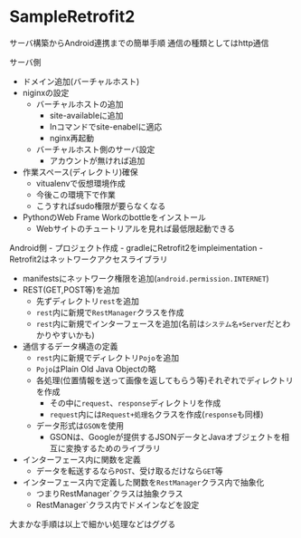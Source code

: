 # SampleRetrofit2

サーバ構築からAndroid連携までの簡単手順
通信の種類としてはhttp通信

サーバ側
 - ドメイン追加(バーチャルホスト)
 - niginxの設定
   - バーチャルホストの追加
     - site-availableに追加
     - Inコマンドでsite-enabelに適応
     - nginx再起動
   - バーチャルホスト側のサーバ設定
     - アカウントが無ければ追加
  - 作業スペース(ディレクトリ)確保
    - vitualenvで仮想環境作成
   	- 今後この環境下で作業
    - こうすればsudo権限が要らなくなる
  - PythonのWeb Frame Workのbottleをインストール
    - Webサイトのチュートリアルを見れば最低限起動できる

Android側
 	- プロジェクト作成
 	- gradleにRetrofit2をimpleimentation
  	 - Retrofit2はネットワークアクセスライブラリ
  - manifestsにネットワーク権限を追加(`android.permission.INTERNET`)
  - REST(GET,POST等)を追加
  	 - 先ずディレクトリ`rest`を追加
    - `rest`内に新規で`RestManager`クラスを作成
    - `rest`内に新規でインターフェースを追加(名前は`システム名+Server`だとわかりやすいかも)
  - 通信するデータ構造の定義
  	 - `rest`内に新規でディレクトリ`Pojo`を追加
   	  - `Pojo`はPlain Old Java Objectの略
    - 各処理(位置情報を送って画像を返してもらう等)それぞれでディレクトリを作成
   	  - その中に`request`、`response`ディレクトリを作成
      - `request`内には`Request+処理名`クラスを作成(`response`も同様)
    - データ形式は`GSON`を使用
   	  - GSONは、Googleが提供するJSONデータとJavaオブジェクトを相互に変換するためのライブラリ
  - インターフェース内に関数を定義
  	 - データを転送するなら`POST`、受け取るだけなら`GET`等
  - インターフェース内で定義した関数を`RestManager`クラス内で抽象化
  	 - つまりRestManager`クラスは抽象クラス
    - RestManager`クラス内でドメインなどを設定

大まかな手順は以上で細かい処理などはググる
